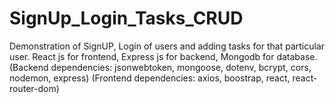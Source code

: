 # SignUp_Login_Tasks_CRUD
Demonstration of SignUP, Login of users and adding tasks for that particular user. React js for frontend, Express js for backend, Mongodb for database. (Backend dependencies: jsonwebtoken, mongoose, dotenv, bcrypt, cors, nodemon, express) (Frontend dependencies: axios, boostrap, react, react-router-dom)
